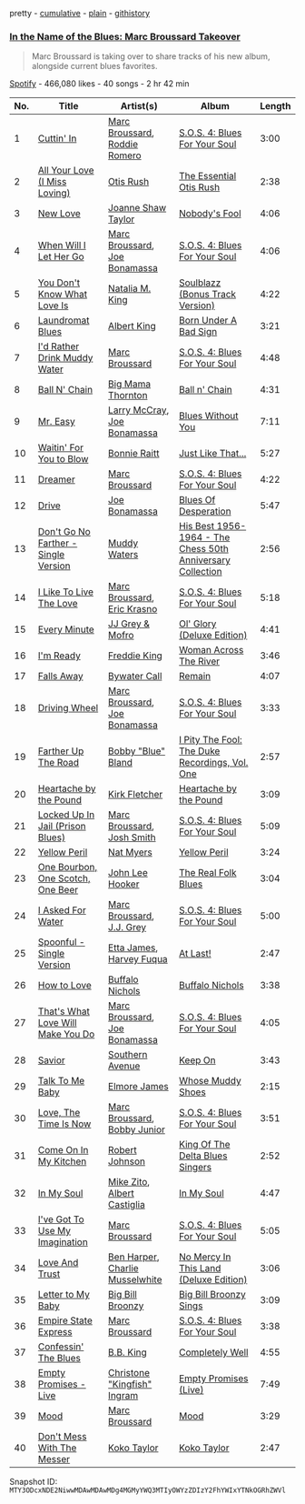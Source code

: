 pretty - [cumulative](/playlists/cumulative/37i9dQZF1DXcnkReojaCnV.md) - [plain](/playlists/plain/37i9dQZF1DXcnkReojaCnV) - [githistory](https://github.githistory.xyz/mackorone/spotify-playlist-archive/blob/main/playlists/plain/37i9dQZF1DXcnkReojaCnV)

### [In the Name of the Blues: Marc Broussard Takeover](https://open.spotify.com/playlist/37i9dQZF1DXcnkReojaCnV)

> Marc Broussard is taking over to share tracks of his new album, alongside current blues favorites.

[Spotify](https://open.spotify.com/user/spotify) - 466,080 likes - 40 songs - 2 hr 42 min

| No. | Title | Artist(s) | Album | Length |
|---|---|---|---|---|
| 1 | [Cuttin' In](https://open.spotify.com/track/4mmUSRPppHYZFzNSDuz59U) | [Marc Broussard](https://open.spotify.com/artist/4cEwEednPwWCdYT7ZhROZe), [Roddie Romero](https://open.spotify.com/artist/5IG6Wzebie6bXLY5llyQAq) | [S.O.S\. 4: Blues For Your Soul](https://open.spotify.com/album/4ZxNQpjVCOcFbi0stPCHo5) | 3:00 |
| 2 | [All Your Love \(I Miss Loving\)](https://open.spotify.com/track/1byVRm4sDYsfObNNcnhswR) | [Otis Rush](https://open.spotify.com/artist/1h0hOL3bVcYlg4xcSjU7fP) | [The Essential Otis Rush](https://open.spotify.com/album/2xRWG3ikjf8O1tiQxJCW68) | 2:38 |
| 3 | [New Love](https://open.spotify.com/track/1W5hzuisTBbr6RMSNJBTz7) | [Joanne Shaw Taylor](https://open.spotify.com/artist/3FmTlY1F9dQyRursrsUaU7) | [Nobody's Fool](https://open.spotify.com/album/2TVQmqbf3TmucBYkl9pfg6) | 4:06 |
| 4 | [When Will I Let Her Go](https://open.spotify.com/track/0V9bhCXPYvI1UYZqBuEtoy) | [Marc Broussard](https://open.spotify.com/artist/4cEwEednPwWCdYT7ZhROZe), [Joe Bonamassa](https://open.spotify.com/artist/2SNzxY1OsSCHBLVi77mpPQ) | [S.O.S\. 4: Blues For Your Soul](https://open.spotify.com/album/4ZxNQpjVCOcFbi0stPCHo5) | 4:06 |
| 5 | [You Don't Know What Love Is](https://open.spotify.com/track/6KqAiHZ6YEi6NekDUpl9Bh) | [Natalia M\. King](https://open.spotify.com/artist/3fCXXnMGhzvgXkWwerk4hg) | [Soulblazz \(Bonus Track Version\)](https://open.spotify.com/album/6TP2Ywx3CUbAm0c1Pf08O4) | 4:22 |
| 6 | [Laundromat Blues](https://open.spotify.com/track/23mic51yKD9gVlAqvlcCMA) | [Albert King](https://open.spotify.com/artist/5aygfDCEaX5KTZOxSCpT9o) | [Born Under A Bad Sign](https://open.spotify.com/album/42WQ76qWDQmHlHvJa6Z3Uw) | 3:21 |
| 7 | [I'd Rather Drink Muddy Water](https://open.spotify.com/track/0gEvWvPJF0grVRmz4ltLaK) | [Marc Broussard](https://open.spotify.com/artist/4cEwEednPwWCdYT7ZhROZe) | [S.O.S\. 4: Blues For Your Soul](https://open.spotify.com/album/4ZxNQpjVCOcFbi0stPCHo5) | 4:48 |
| 8 | [Ball N' Chain](https://open.spotify.com/track/0D1S1rK4M8D3kJDFN50u0G) | [Big Mama Thornton](https://open.spotify.com/artist/6bR0cgMtkCVpm0I5yrDNzO) | [Ball n' Chain](https://open.spotify.com/album/6U60FpmscwzTJjc9gmZcKl) | 4:31 |
| 9 | [Mr\. Easy](https://open.spotify.com/track/6sGFSp3BJMI03ivhZ1z5dC) | [Larry McCray](https://open.spotify.com/artist/24NDm7vTLocVLStlgkKjJc), [Joe Bonamassa](https://open.spotify.com/artist/2SNzxY1OsSCHBLVi77mpPQ) | [Blues Without You](https://open.spotify.com/album/0Bi6Nd9yKYnZRnwWCrhhyr) | 7:11 |
| 10 | [Waitin' For You to Blow](https://open.spotify.com/track/2GhXfhOIkPrtwPZv9luHb6) | [Bonnie Raitt](https://open.spotify.com/artist/4KDyYWR7IpxZ7xrdYbKrqY) | [Just Like That...](https://open.spotify.com/album/5urpeKkrqE82otTOfs8OFd) | 5:27 |
| 11 | [Dreamer](https://open.spotify.com/track/0wZPMFvHYfK2oFCj6T1JcD) | [Marc Broussard](https://open.spotify.com/artist/4cEwEednPwWCdYT7ZhROZe) | [S.O.S\. 4: Blues For Your Soul](https://open.spotify.com/album/4ZxNQpjVCOcFbi0stPCHo5) | 4:22 |
| 12 | [Drive](https://open.spotify.com/track/2knqdlYKjS0J27lYyyRllU) | [Joe Bonamassa](https://open.spotify.com/artist/2SNzxY1OsSCHBLVi77mpPQ) | [Blues Of Desperation](https://open.spotify.com/album/2ZR4ieeFQTOH3NqKRT8i4h) | 5:47 |
| 13 | [Don't Go No Farther \- Single Version](https://open.spotify.com/track/2uN2QIBpyfP88G8Y1gtkgY) | [Muddy Waters](https://open.spotify.com/artist/4y6J8jwRAwO4dssiSmN91R) | [His Best 1956\-1964 \- The Chess 50th Anniversary Collection](https://open.spotify.com/album/21Lv19NsmMPpwUL58JCP57) | 2:56 |
| 14 | [I Like To Live The Love](https://open.spotify.com/track/5b9Uld39K1HFG5ijkg1BJh) | [Marc Broussard](https://open.spotify.com/artist/4cEwEednPwWCdYT7ZhROZe), [Eric Krasno](https://open.spotify.com/artist/6tQIsqw6DrDfdoPwOrOD6k) | [S.O.S\. 4: Blues For Your Soul](https://open.spotify.com/album/4ZxNQpjVCOcFbi0stPCHo5) | 5:18 |
| 15 | [Every Minute](https://open.spotify.com/track/4A9FShhkUGSpTcXZUVkHdv) | [JJ Grey & Mofro](https://open.spotify.com/artist/1Jl8u1U1GtBlwocZK5LWZv) | [Ol' Glory \(Deluxe Edition\)](https://open.spotify.com/album/05c5kcU0gbJkAC7UDUOD61) | 4:41 |
| 16 | [I'm Ready](https://open.spotify.com/track/5Usb6LCElvXJ0dWFEs4hvf) | [Freddie King](https://open.spotify.com/artist/5dCuFngSPyOOnTAvrC7v2s) | [Woman Across The River](https://open.spotify.com/album/3iaVJullB48EV1OM2oMXJs) | 3:46 |
| 17 | [Falls Away](https://open.spotify.com/track/6RewKTPLmEw46R29LjemGn) | [Bywater Call](https://open.spotify.com/artist/1bhk3AmtYKQAcDzbDyWG4M) | [Remain](https://open.spotify.com/album/6Ra2EYAa2ZUGMdFDOwPrgj) | 4:07 |
| 18 | [Driving Wheel](https://open.spotify.com/track/4Lvby06863caCqrmISPYp3) | [Marc Broussard](https://open.spotify.com/artist/4cEwEednPwWCdYT7ZhROZe), [Joe Bonamassa](https://open.spotify.com/artist/2SNzxY1OsSCHBLVi77mpPQ) | [S.O.S\. 4: Blues For Your Soul](https://open.spotify.com/album/4ZxNQpjVCOcFbi0stPCHo5) | 3:33 |
| 19 | [Farther Up The Road](https://open.spotify.com/track/2hPyG7NMpHAmOrmlSziAx2) | [Bobby "Blue" Bland](https://open.spotify.com/artist/48nwxUvPJZkm8uPa7xMzmj) | [I Pity The Fool: The Duke Recordings, Vol\. One](https://open.spotify.com/album/58DNpB9P4aUKPtaTiZmjK6) | 2:57 |
| 20 | [Heartache by the Pound](https://open.spotify.com/track/1T2B06AtdwFAtGaPdavLp0) | [Kirk Fletcher](https://open.spotify.com/artist/77wBCkU4gTMCceSWHtWjxq) | [Heartache by the Pound](https://open.spotify.com/album/6nOqRJiti1k8xh2q5nImZy) | 3:09 |
| 21 | [Locked Up In Jail \(Prison Blues\)](https://open.spotify.com/track/2P9hQYr96lpRFKcXvnS3Wv) | [Marc Broussard](https://open.spotify.com/artist/4cEwEednPwWCdYT7ZhROZe), [Josh Smith](https://open.spotify.com/artist/1rPHe9YQyCdfmYjd1kOVkB) | [S.O.S\. 4: Blues For Your Soul](https://open.spotify.com/album/4ZxNQpjVCOcFbi0stPCHo5) | 5:09 |
| 22 | [Yellow Peril](https://open.spotify.com/track/5lzSKx8sUNApxzrGU6POXw) | [Nat Myers](https://open.spotify.com/artist/2QMlNryks9wyxBCsBGciTS) | [Yellow Peril](https://open.spotify.com/album/4OIXuFKd0N1hU41Gbfy0v9) | 3:24 |
| 23 | [One Bourbon, One Scotch, One Beer](https://open.spotify.com/track/2dp14VWbIxOVNmaWKkVB1r) | [John Lee Hooker](https://open.spotify.com/artist/1yNOfXGQNGjAynk77wv85x) | [The Real Folk Blues](https://open.spotify.com/album/6AToTGNfNIiOSMcl6xGJTY) | 3:04 |
| 24 | [I Asked For Water](https://open.spotify.com/track/5COAvjKtgDamkky67pthsv) | [Marc Broussard](https://open.spotify.com/artist/4cEwEednPwWCdYT7ZhROZe), [J.J\. Grey](https://open.spotify.com/artist/2uAduWnHf7kmOLazXpsGl1) | [S.O.S\. 4: Blues For Your Soul](https://open.spotify.com/album/4ZxNQpjVCOcFbi0stPCHo5) | 5:00 |
| 25 | [Spoonful \- Single Version](https://open.spotify.com/track/1swNbKiUEwgTM6jnkx5rkm) | [Etta James](https://open.spotify.com/artist/0iOVhN3tnSvgDbcg25JoJb), [Harvey Fuqua](https://open.spotify.com/artist/0F577kU2Hk9gr4mAzK60tZ) | [At Last!](https://open.spotify.com/album/7rd4PorIOPjPTy7qdUeeCt) | 2:47 |
| 26 | [How to Love](https://open.spotify.com/track/5xSUcxAoaRsXMaaSace7ST) | [Buffalo Nichols](https://open.spotify.com/artist/5dT9JLuBwGNiHJQsY29Qmh) | [Buffalo Nichols](https://open.spotify.com/album/2P9z3iSo6T3NmaX5q4FjTc) | 3:38 |
| 27 | [That's What Love Will Make You Do](https://open.spotify.com/track/1s9pvVcRTbeGjT7RqMGVa1) | [Marc Broussard](https://open.spotify.com/artist/4cEwEednPwWCdYT7ZhROZe), [Joe Bonamassa](https://open.spotify.com/artist/2SNzxY1OsSCHBLVi77mpPQ) | [S.O.S\. 4: Blues For Your Soul](https://open.spotify.com/album/4ZxNQpjVCOcFbi0stPCHo5) | 4:05 |
| 28 | [Savior](https://open.spotify.com/track/0oNrkWjdY3U8sZRJkcjbDP) | [Southern Avenue](https://open.spotify.com/artist/4HfoncnCuBS7D4xU4VDosQ) | [Keep On](https://open.spotify.com/album/50CK5WZHyOwMeZHVYGCDIJ) | 3:43 |
| 29 | [Talk To Me Baby](https://open.spotify.com/track/0LwiAubJcHVbdDix3f6foC) | [Elmore James](https://open.spotify.com/artist/0q9kpdDkEA3H17gcRMjgVS) | [Whose Muddy Shoes](https://open.spotify.com/album/50X6gAsoV3eM9O2QrIf2rp) | 2:15 |
| 30 | [Love, The Time Is Now](https://open.spotify.com/track/2Q0hoSQVjyzyRbzNKzCRB7) | [Marc Broussard](https://open.spotify.com/artist/4cEwEednPwWCdYT7ZhROZe), [Bobby Junior](https://open.spotify.com/artist/19Nysw0xUI7SeFfu5YPBFb) | [S.O.S\. 4: Blues For Your Soul](https://open.spotify.com/album/4ZxNQpjVCOcFbi0stPCHo5) | 3:51 |
| 31 | [Come On In My Kitchen](https://open.spotify.com/track/10W125nMbncRGcXRBoACOx) | [Robert Johnson](https://open.spotify.com/artist/0f8MDDzIc6M4uH1xH0o0gy) | [King Of The Delta Blues Singers](https://open.spotify.com/album/2IWaNq5o4tG1w6yxve5BMU) | 2:52 |
| 32 | [In My Soul](https://open.spotify.com/track/4DO9pPMq8PFhWFo4IVVveA) | [Mike Zito](https://open.spotify.com/artist/4IPDnwurwc0J2tXUty2hO4), [Albert Castiglia](https://open.spotify.com/artist/5GYKbmLEAjDCaJ5IWxK3XD) | [In My Soul](https://open.spotify.com/album/7K3JyQeEB3L6lmNYTkmQDr) | 4:47 |
| 33 | [I've Got To Use My Imagination](https://open.spotify.com/track/0qpdB0frb5EGZsH4ShNCIu) | [Marc Broussard](https://open.spotify.com/artist/4cEwEednPwWCdYT7ZhROZe) | [S.O.S\. 4: Blues For Your Soul](https://open.spotify.com/album/4ZxNQpjVCOcFbi0stPCHo5) | 5:05 |
| 34 | [Love And Trust](https://open.spotify.com/track/2gRrJwLNO70Vo7h9VECLFa) | [Ben Harper](https://open.spotify.com/artist/45lorWzrKLxfKlWpV7r9CN), [Charlie Musselwhite](https://open.spotify.com/artist/4NikxGoDm5LGVYAHj0Euoc) | [No Mercy In This Land \(Deluxe Edition\)](https://open.spotify.com/album/6iwWWapZi9KtLsdfoGG3X4) | 3:06 |
| 35 | [Letter to My Baby](https://open.spotify.com/track/3oDSvCsjMDV346ndVBJk7P) | [Big Bill Broonzy](https://open.spotify.com/artist/6HwigzRpuWoCZDqMOQc5eu) | [Big Bill Broonzy Sings](https://open.spotify.com/album/6CIFmXtGi9usvr4Xb2hHJm) | 3:09 |
| 36 | [Empire State Express](https://open.spotify.com/track/0e1C16f86nHtO2bcXHdmFk) | [Marc Broussard](https://open.spotify.com/artist/4cEwEednPwWCdYT7ZhROZe) | [S.O.S\. 4: Blues For Your Soul](https://open.spotify.com/album/4ZxNQpjVCOcFbi0stPCHo5) | 3:38 |
| 37 | [Confessin' The Blues](https://open.spotify.com/track/1rv1DreUDVLn4j0LqmEfIe) | [B.B\. King](https://open.spotify.com/artist/5xLSa7l4IV1gsQfhAMvl0U) | [Completely Well](https://open.spotify.com/album/7gzkgAWjOjEf5o6sIvBvT1) | 4:55 |
| 38 | [Empty Promises \- Live](https://open.spotify.com/track/1SoK3zrvJT21uI06ed25e7) | [Christone "Kingfish" Ingram](https://open.spotify.com/artist/5jMGnqJkgPaiJzwy5bOcYX) | [Empty Promises \(Live\)](https://open.spotify.com/album/3MuYZQPycwGmL0qu0rZNC9) | 7:49 |
| 39 | [Mood](https://open.spotify.com/track/0W5jMo5MpHvLTGVnAN8c1R) | [Marc Broussard](https://open.spotify.com/artist/4cEwEednPwWCdYT7ZhROZe) | [Mood](https://open.spotify.com/album/1Q1qs8DABP6SgIyRyadg8s) | 3:29 |
| 40 | [Don't Mess With The Messer](https://open.spotify.com/track/78jS82EbGZvIFXHdn1DTo4) | [Koko Taylor](https://open.spotify.com/artist/04qIJRFjTmvW5I1DMyGE1R) | [Koko Taylor](https://open.spotify.com/album/4kUcacQmakJzzQ0UppaBTy) | 2:47 |

Snapshot ID: `MTY3ODcxNDE2NiwwMDAwMDAwMDg4MGMyYWQ3MTIyOWYzZDIzY2FhYWIxYTNkOGRhZWVl`
